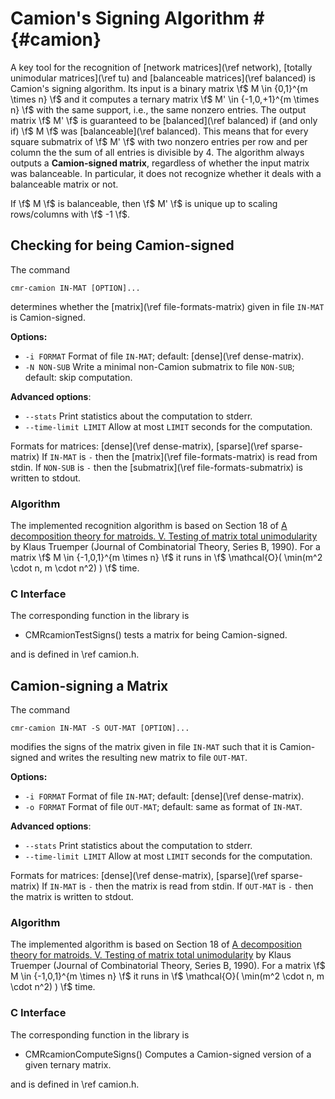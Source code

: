 # Camion's Signing Algorithm # {#camion}

A key tool for the recognition of [network matrices](\ref network), [totally unimodular matrices](\ref tu) and [balanceable matrices](\ref balanced) is Camion's signing algorithm.
Its input is a binary matrix \f$ M \in \{0,1\}^{m \times n} \f$ and it computes a ternary matrix \f$ M' \in \{-1,0,+1\}^{m \times n} \f$ with the same support, i.e., the same nonzero entries.
The output matrix \f$ M' \f$ is guaranteed to be [balanced](\ref balanced) if (and only if) \f$ M \f$ was [balanceable](\ref balanced).
This means that for every square submatrix of \f$ M' \f$ with two nonzero entries per row and per column the the sum of all entries is divisible by 4.
The algorithm always outputs a **Camion-signed matrix**, regardless of whether the input matrix was balanceable.
In particular, it does not recognize whether it deals with a balanceable matrix or not.

If \f$ M \f$ is balanceable, then \f$ M' \f$ is unique up to scaling rows/columns with \f$ -1 \f$.


## Checking for being Camion-signed ##

The command

    cmr-camion IN-MAT [OPTION]...

determines whether the [matrix](\ref file-formats-matrix) given in file `IN-MAT` is Camion-signed.

**Options:**
  - `-i FORMAT`   Format of file `IN-MAT`; default: [dense](\ref dense-matrix).
  - `-N NON-SUB`  Write a minimal non-Camion submatrix to file `NON-SUB`; default: skip computation.

**Advanced options**:
  - `--stats`            Print statistics about the computation to stderr.
  - `--time-limit LIMIT` Allow at most `LIMIT` seconds for the computation.

Formats for matrices: [dense](\ref dense-matrix), [sparse](\ref sparse-matrix)
If `IN-MAT` is `-` then the [matrix](\ref file-formats-matrix) is read from stdin.
If `NON-SUB` is `-` then the [submatrix](\ref file-formats-submatrix)  is written to stdout.

### Algorithm ###

The implemented recognition algorithm is based on Section 18 of [A decomposition theory for matroids. V. Testing of matrix total unimodularity](https://doi.org/10.1016/0095-8956(90)90030-4) by Klaus Truemper (Journal of Combinatorial Theory, Series B, 1990).
For a matrix \f$ M \in \{-1,0,1\}^{m \times n} \f$ it runs in \f$ \mathcal{O}( \min(m^2 \cdot n, m \cdot n^2) ) \f$ time.

### C Interface ###

The corresponding function in the library is

  - CMRcamionTestSigns() tests a matrix for being Camion-signed.

and is defined in \ref camion.h.

  
## Camion-signing a Matrix ##

The command

    cmr-camion IN-MAT -S OUT-MAT [OPTION]...

modifies the signs of the matrix given in file `IN-MAT` such that it is Camion-signed and writes the resulting new matrix to file `OUT-MAT`.

**Options:**
  - `-i FORMAT`   Format of file `IN-MAT`; default: [dense](\ref dense-matrix).
  - `-o FORMAT`   Format of file `OUT-MAT`; default: same as format of `IN-MAT`.

**Advanced options**:
  - `--stats`            Print statistics about the computation to stderr.
  - `--time-limit LIMIT` Allow at most `LIMIT` seconds for the computation.

Formats for matrices: [dense](\ref dense-matrix), [sparse](\ref sparse-matrix)
If `IN-MAT` is `-` then the matrix is read from stdin.
If `OUT-MAT` is `-` then the matrix is written to stdout.

### Algorithm ###

The implemented algorithm is based on Section 18 of [A decomposition theory for matroids. V. Testing of matrix total unimodularity](https://doi.org/10.1016/0095-8956(90)90030-4) by Klaus Truemper (Journal of Combinatorial Theory, Series B, 1990).
For a matrix \f$ M \in \{-1,0,1\}^{m \times n} \f$ it runs in \f$ \mathcal{O}( \min(m^2 \cdot n, m \cdot n^2) ) \f$ time.

### C Interface ###

The corresponding function in the library is

  - CMRcamionComputeSigns() Computes a Camion-signed version of a given ternary matrix.

and is defined in \ref camion.h.

